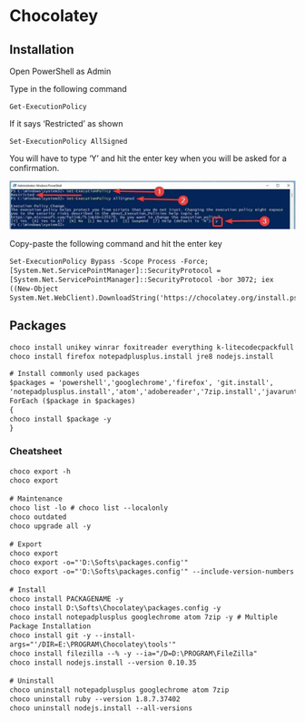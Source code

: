 # Chocolatey

## Installation
Open PowerShell as Admin

Type in the following command

```shell
Get-ExecutionPolicy
```

If it says ‘Restricted’ as shown

```shell
Set-ExecutionPolicy AllSigned
```

You will have to type ‘Y’ and hit the enter key when you will be asked for a confirmation.

![img.png](img/chocolatey-1.png)

Copy-paste the following command and hit the enter key

```shell
Set-ExecutionPolicy Bypass -Scope Process -Force; [System.Net.ServicePointManager]::SecurityProtocol = [System.Net.ServicePointManager]::SecurityProtocol -bor 3072; iex ((New-Object System.Net.WebClient).DownloadString('https://chocolatey.org/install.ps1'))
```

## Packages

```shell
choco install unikey winrar foxitreader everything k-litecodecpackfull
choco install firefox notepadplusplus.install jre8 nodejs.install
```

```shell
# Install commonly used packages 
$packages = 'powershell','googlechrome','firefox', 'git.install', 'notepadplusplus.install','atom','adobereader','7zip.install','javaruntime','vlc','putty.install','sysinternals','transmission','mRemoteNG' 
ForEach ($package in $packages) 
{ 
choco install $package -y 
} 
```

### Cheatsheet

```shell
choco export -h
choco export 

# Maintenance
choco list -lo # choco list --localonly
choco outdated
choco upgrade all -y

# Export
choco export
choco export -o="'D:\Softs\packages.config'"
choco export -o="'D:\Softs\packages.config'" --include-version-numbers

# Install
choco install PACKAGENAME -y
choco install D:\Softs\Chocolatey\packages.config -y
choco install notepadplusplus googlechrome atom 7zip -y # Multiple Package Installation
choco install git -y --install-args="'/DIR=E:\PROGRAM\Chocolatey\tools'" 
choco install filezilla --% -y --ia="/D=D:\PROGRAM\FileZilla"  
choco install nodejs.install --version 0.10.35 

# Uninstall
choco uninstall notepadplusplus googlechrome atom 7zip 
choco uninstall ruby --version 1.8.7.37402 
choco uninstall nodejs.install --all-versions 
```

## 